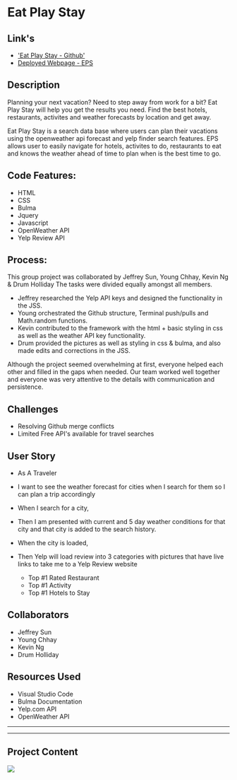 # Eat Play Stay
## Link's
* ['Eat Play Stay - Github'](https://github.com/Young-Chhay/EPS)
* [Deployed Webpage - EPS](https://young-chhay.github.io/EPS/)

## Description
Planning your next vacation? Need to step away from work for a bit? Eat Play Stay will help you get the results you need. Find the best hotels, restaurants, activites and weather forecasts by location and get away.


Eat Play Stay is a search data base where users can plan their vacations using the openweather api forecast and yelp finder search features. EPS allows user to easily navigate for hotels, activites to do, restaurants to eat and knows the weather ahead of time to plan when is the best time to go. 

## Code Features:
* HTML
* CSS
* Bulma
* Jquery
* Javascript
* OpenWeather API
* Yelp Review API

## Process:
This group project was collaborated by Jeffrey Sun, Young Chhay, Kevin Ng & Drum Holliday  The tasks were divided equally amongst all members.
* Jeffrey researched the Yelp API keys and designed the functionality in the JSS.
* Young orchestrated the Github structure, Terminal push/pulls and Math.random functions.
* Kevin contributed to the framework with the html + basic styling in css as well as the weather API key functionality.
* Drum provided the pictures as well as styling in css & bulma, and also made edits and corrections in the JSS.
  
Although the project seemed overwhelming at first, everyone helped each other and filled in the gaps when needed. Our team worked well together and everyone was very attentive to the details with communication and persistence. 

## Challenges 
* Resolving Github merge conflicts 
* Limited Free API's available for travel searches

## User Story

* As A Traveler
* I want to see the weather forecast for cities when I search for them so I can plan a trip accordingly
* When I search for a city,
* Then I am presented with current and 5 day weather conditions for that city and that city is added to the search history.
* When the city is loaded,
* Then Yelp will load review into 3 categories with pictures that have live links to take me to a Yelp Review website

  * Top #1 Rated Restaurant
  * Top #1 Activity
  * Top #1 Hotels to Stay

## Collaborators
* Jeffrey Sun
* Young Chhay
* Kevin Ng
* Drum Holliday

## Resources Used
* Visual Studio Code
* Bulma Documentation
* Yelp.com API
* OpenWeather API
---
___
## Project Content
![](./asset/images/young-chhay.github.io_EPS_.png)
